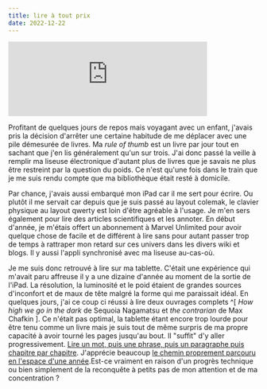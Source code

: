 ```yaml
---
title: lire à tout prix
date: 2022-12-22
---
```


<iframe src="https://social.apreslanu.it/@tk/109520047532306274/embed" 
class="mastodon-embed" style="max-width: 100%; border: 0" width="400" 
allowfullscreen="allowfullscreen"></iframe><script 
src="https://social.apreslanu.it/embed.js" async="async"></script>

Profitant de quelques jours de repos mais voyagant avec un enfant, 
j'avais pris la décision d'arrêter une certaine habitude de me déplacer 
avec une pile démesurée de livres.
Ma *rule of thumb* est un livre par jour tout en sachant que j'en lis 
généralement qu'un sur trois.
J'ai donc passé la veille à remplir ma liseuse électronique d'autant 
plus de livres que je savais ne plus être restreint par la question du 
poids.
Ce n'est qu'une fois dans le train que je me suis rendu compte que ma 
bibliothèque était resté à domicile.

Par chance, j'avais aussi embarqué mon iPad car il me sert pour écrire.
Ou plutôt il me servait car depuis que je suis passé au layout colemak, 
le clavier physique au layout qwerty est loin d'être agréable à l'usage.
Je m'en sers également pour lire des articles scientifiques et les annoter.
En début d'année, je m'étais offert un abonnement à Marvel Unlimited 
pour avoir quelque chose de facile et de différent à lire sans pour 
autant passer trop de temps à rattraper mon retard sur ces univers dans 
les divers wiki et blogs.
Il y aussi l'appli synchronisé avec ma liseuse au-cas-où.

Je me suis donc retrouvé à lire sur ma tablette.
C'était une expérience qui m'avait paru affreuse il y a une dizaine 
d'année au moment de la sortie de l'iPad.
La résolution, la luminosité et le poid étaient de grandes sources 
d'inconfort et de maux de tête malgré la forme qui me paraissait idéal.
En quelques jours, j'ai ce coup ci réussi à lire deux ouvrages complets
^[
*How high we go in the dark* de Sequoia Nagamatsu et *the contrarian* de 
Max Chafkin
].
Ce n'était pas optimal, la tablette étant encore trop lourde pour être 
tenu comme un livre mais je suis tout de même surpris de ma propre 
capacité à avoir tourné les pages jusqu'au bout.
Il "suffit" d'y aller progressivement.
[Lire un mot, puis une phrase, puis un paragraphe puis chapitre par 
chapitre][2].
J'apprécie beaucoup [le chemin proprement parcouru en l'espace d'une 
année][1].Est-ce vraiment en raison d'un progrès technique ou bien 
simplement de la reconquête à petits pas de mon attention et de ma 
concentration ?

[1]: https://11d.im/yo/2022-01-05-pistes-de-lecture-janvier-2022/
[2]: https://11d.im/yo/20221002140141/

